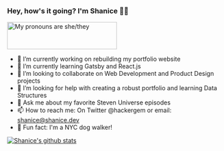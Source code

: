 ### Hey, how's it going? I'm Shanice 👋🏾

<a href="https://pronouns.vercel.app" title="Add pronouns to your own profile"> 
  <img src="https://pronouns.vercel.app/she/they?gradient=hazel" width="256" height="64" alt="My pronouns are she/they">
</a>



- 🔭 I’m currently working on rebuilding my portfolio website
- 🌱 I’m currently learning Gatsby and React.js
- 👯 I’m looking to collaborate on Web Development and Product Design projects
- 🤔 I’m looking for help with creating a robust portfolio and learning Data Structures
- 💬 Ask me about my favorite Steven Universe episodes
- 📫 How to reach me: On Twitter @hackergem or email: shanice@shanice.dev
- 🐶 Fun fact: I'm a NYC dog walker!

[![Shanice's github stats](https://github-readme-stats.vercel.app/api?username=shanicesmith98&count_private=true&show_icons=true&theme=material-palenight)](https://github.com/anuraghazra/github-readme-stats)

<!--
**shanicesmith98/shanicesmith98** is a ✨ _special_ ✨ repository because its `README.md` (this file) appears on your GitHub profile.

Here are some ideas to get you started:

- 🔭 I’m currently working on ...
- 🌱 I’m currently learning ...
- 👯 I’m looking to collaborate on ...
- 🤔 I’m looking for help with ...
- 💬 Ask me about ...
- 📫 How to reach me: ...
- 😄 Pronouns: ...
- ⚡ Fun fact: ...
-->
